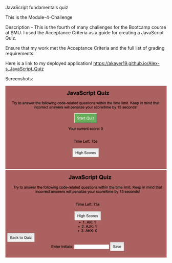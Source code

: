 JavaScript fundamentals quiz

This is the Module-4-Challenge

Description -  This is the fourth of many challenges for the Bootcamp course at SMU. I used the Acceptance Criteria as a guide for creating a JavaScript Quiz.

Ensure that my work met the Acceptance Criteria and the full list of grading requirements.

Here is a link to my deployed application!  https://akayer19.github.io/Alex-s_JavaScript_Quiz

Screenshots: 

![Screenshot](./assets/pictures/main%20screenshot.png)
![Screenshot2](./assets/pictures/end%20screenshot.png)
